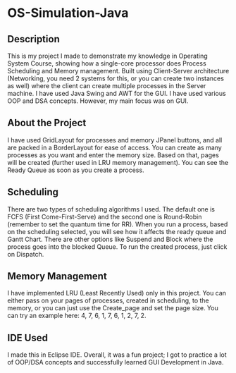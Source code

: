 # OS-Simulation-Java

## Description
This is my project I made to demonstrate my knowledge in Operating System Course, showing how a single-core processor does Process Scheduling and Memory management. Built using Client-Server architecture (Networking, you need 2 systems for this, or you can create two instances as well) where the client can create multiple processes in the Server machine. I have used Java Swing and AWT for the GUI.
I have used various OOP and DSA concepts. However, my main focus was on GUI.

## About the Project
I have used GridLayout for processes and memory JPanel buttons, and all are packed in a BorderLayout for ease of access. 
You can create as many processes as you want and enter the memory size. Based on that, pages will be created (further used in LRU memory management). 
You can see the Ready Queue as soon as you create a process.

## Scheduling
There are two types of scheduling algorithms I used. The default one is FCFS (First Come-First-Serve) and the second one is Round-Robin (remember to set the quantum time for RR). When you run a process, based on the scheduling selected, you will see how it affects the ready queue and Gantt Chart. There are other options like Suspend and Block where the process goes into the blocked Queue. To run the created process, just click on Dispatch.

## Memory Management
I have implemented LRU (Least Recently Used) only in this project. You can either pass on your pages of processes, created in scheduling, to the memory, or you can just use the Create_page and set the page size. You can try an example here: 4, 7, 6, 1, 7, 6, 1, 2, 7, 2.

## IDE Used
I made this in Eclipse IDE.
Overall, it was a fun project; I got to practice a lot of OOP/DSA concepts and successfully learned GUI Development in Java.

